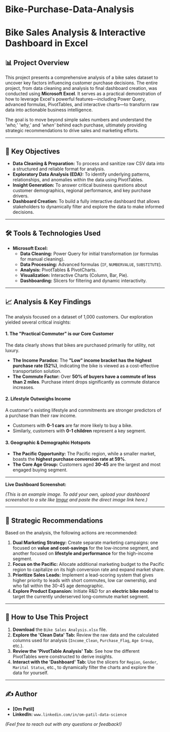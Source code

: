 # Bike-Purchase-Data-Analysis


# Bike Sales Analysis & Interactive Dashboard in Excel

## 📊 Project Overview

This project presents a comprehensive analysis of a bike sales dataset to uncover key factors influencing customer purchase decisions. The entire project, from data cleaning and analysis to final dashboard creation, was conducted using **Microsoft Excel**. It serves as a practical demonstration of how to leverage Excel's powerful features—including Power Query, advanced formulas, PivotTables, and interactive charts—to transform raw data into actionable business intelligence.

The goal is to move beyond simple sales numbers and understand the *'who,'* *'why,'* and *'when'* behind each purchase, ultimately providing strategic recommendations to drive sales and marketing efforts.


---

## 🎯 Key Objectives

- **Data Cleaning & Preparation:** To process and sanitize raw CSV data into a structured and reliable format for analysis.
- **Exploratory Data Analysis (EDA):** To identify underlying patterns, relationships, and anomalies within the data using PivotTables.
- **Insight Generation:** To answer critical business questions about customer demographics, regional performance, and key purchase drivers.
- **Dashboard Creation:** To build a fully interactive dashboard that allows stakeholders to dynamically filter and explore the data to make informed decisions.

---

## 🛠️ Tools & Technologies Used

- **Microsoft Excel:**
  - **Data Cleaning:** Power Query for initial transformation (or formulas for manual cleaning).
  - **Data Processing:** Advanced formulas (`IF`, `NUMBERVALUE`, `SUBSTITUTE`).
  - **Analysis:** PivotTables & PivotCharts.
  - **Visualization:** Interactive Charts (Column, Bar, Pie).
  - **Dashboarding:** Slicers for filtering and dynamic interactivity.

---

## 📈 Analysis & Key Findings

The analysis focused on a dataset of 1,000 customers. Our exploration yielded several critical insights:

#### 1. The "Practical Commuter" is our Core Customer
The data clearly shows that bikes are purchased primarily for utility, not luxury.
- **The Income Paradox:** The **"Low" income bracket has the highest purchase rate (52%)**, indicating the bike is viewed as a cost-effective transportation solution.
- **The Commute Factor:** Over **50% of buyers have a commute of less than 2 miles**. Purchase intent drops significantly as commute distance increases.

#### 2. Lifestyle Outweighs Income
A customer's existing lifestyle and commitments are stronger predictors of a purchase than their raw income.
- Customers with **0-1 cars** are far more likely to buy a bike.
- Similarly, customers with **0-1 children** represent a key segment.

#### 3. Geographic & Demographic Hotspots
- **The Pacific Opportunity:** The Pacific region, while a smaller market, boasts the **highest purchase conversion rate at 59%**.
- **The Core Age Group:** Customers aged **30-45** are the largest and most engaged buying segment.

---

**Live Dashboard Screenshot:**



*(This is an example image. To add your own, upload your dashboard screenshot to a site like [Imgur](https://github.com/ompatilonmail/Bike-Purchase-Data-Analysis/blob/main/Bike%20Sale%20Dashboard.png?raw=true) and paste the direct image link here.)*

---

## 🚀 Strategic Recommendations

Based on the analysis, the following actions are recommended:

1.  **Dual Marketing Strategy:** Create separate marketing campaigns: one focused on **value and cost-savings** for the low-income segment, and another focused on **lifestyle and performance** for the high-income segment.
2.  **Focus on the Pacific:** Allocate additional marketing budget to the Pacific region to capitalize on its high conversion rate and expand market share.
3.  **Prioritize Sales Leads:** Implement a lead-scoring system that gives higher priority to leads with short commutes, low car ownership, and who fall within the 30-45 age demographic.
4.  **Explore Product Expansion:** Initiate R&D for an **electric bike model** to target the currently underserved long-commute market segment.

---

## 📖 How to Use This Project

1.  **Download** the `Bike Sales Analysis.xlsx` file.
2.  **Explore the 'Clean Data' Tab:** Review the raw data and the calculated columns used for analysis (`Income_Clean`, `Purchase_Flag`, `Age Group`, etc.).
3.  **Review the 'PivotTable Analysis' Tab:** See how the different PivotTables were constructed to derive insights.
4.  **Interact with the 'Dashboard' Tab:** Use the slicers for `Region`, `Gender`, `Marital Status`, etc., to dynamically filter the charts and explore the data for yourself.

---

## ✍️ Author

- **[Om Patil]**
- **LinkedIn:** `www.linkedin.com/in/om-patil-data-science`
  
*(Feel free to reach out with any questions or feedback!)*
